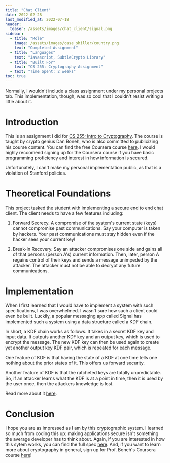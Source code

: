 ```yaml
---
title: "Chat Client"
date: 2022-02-28
last_modified_at: 2022-07-18
header:
  teaser: /assets/images/chat_client/signal.png
sidebar:
  - title: "Role"
    image: /assets/images/case_shiller/country.png
    text: "Completed Assignment"
  - title: "Languages"
    text: "Javascript, SubtleCrypto Library"    
  - title: "Built For"
    text: "CS 255: Cryptography Assignment"
  - text: "Time Spent: 2 weeks"
toc: true
---
```


Normally, I wouldn't include a class assignment under my personal projects tab. This implementation, though, was so cool that I couldn't resist writing a little about it. 

# Introduction

This is an assignment I did for [CS 255: Intro to Cryptography][stanford]. The course is taught by crypto genius Dan Boneh, who is also committed to publicizing his course content. You can find the free Coursera course [here][coursera]. I would highly reccomend signing up for the Coursera course if you have basic programming proficiency and interest in how information is secured. 

Unfortunately, I can't make my personal implementation public, as that is a violation of Stanford policies.

# Theoretical Foundations

This project tasked the student with implementing a secure end to end chat client. The client needs to have a few features including:

1. Forward Secrecy. A compromise of the system's current state (keys) cannot compromise past communications. Say your computer is taken by hackers. Your past communications must stay hidden even if the hacker sees your current key!

2. Break-in Recovery. Say an attacker compromises one side and gains all of that persons (person A's) current information. Then, later, person A regains control of their keys and sends a message unimpeded by the attacker. The attacker must not be able to decrypt any future communications.

# Implementation

When I first learned that I would have to implement a system with such specifications, I was overwhelmed. I wasn't sure how such a client could even be built. Luckily, a popular messaging app called Signal has implemented such a system using a data structure called a KDF chain. 

In short, a KDF chain works as follows. It takes in a secret KDF key and input data. It outputs another KDF key and an output key, which is used to encrypt the message. The new KDF key can then be used again to create yet another output key KDF pair, which is repeated for each message. 

One feature of KDF is that having the state of a KDF at one time tells one nothing about the prior states of it. This offers us forward security.

Another feature of KDF is that the ratcheted keys are totally unpredictable. So, if an attacker learns what the KDF is at a point in time, then it is used by the user once, then the attackers knowledge is lost.

Read more about it [here][kdf].

# Conclusion

I hope you are as impressed as I am by this cryptographic system. I learned so much from coding this up: making applications secure isn't something the average developer has to think about. Again, if you are interested in how this sytem works, you can find the full spec [here][kdf]. And, if you want to learn more about cryptography in general, sign up for Prof. Boneh's Coursera course [here][coursera]!

[stanford]: http://crypto.stanford.edu/~dabo/cs255/
[coursera]: https://www.coursera.org/learn/crypto
[kdf]: https://signal.org/docs/specifications/doubleratchet/